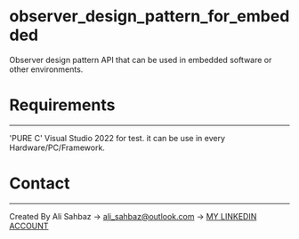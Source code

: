 # observer_design_pattern_for_embedded
Observer design pattern API that can be used in embedded software or other environments.


# Requirements
------
'PURE C' 
Visual Studio 2022 for test. 
it can be use in every Hardware/PC/Framework.
 
# Contact
------
Created By Ali Sahbaz 
-> ali_sahbaz@outlook.com 
-> [MY LINKEDIN ACCOUNT](https://www.linkedin.com/in/ali-%C5%9Fahbaz-6588a8115/)
